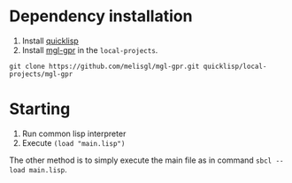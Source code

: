 # Dependency installation

1. Install [quicklisp](https://www.quicklisp.org/beta/)
2. Install [mgl-gpr](https://github.com/melisgl/mgl-gpr) in the `local-projects`.
```
git clone https://github.com/melisgl/mgl-gpr.git quicklisp/local-projects/mgl-gpr
```

# Starting

1. Run common lisp interpreter
2. Execute `(load "main.lisp")`

The other method is to simply execute the main file as in command `sbcl --load main.lisp`.
